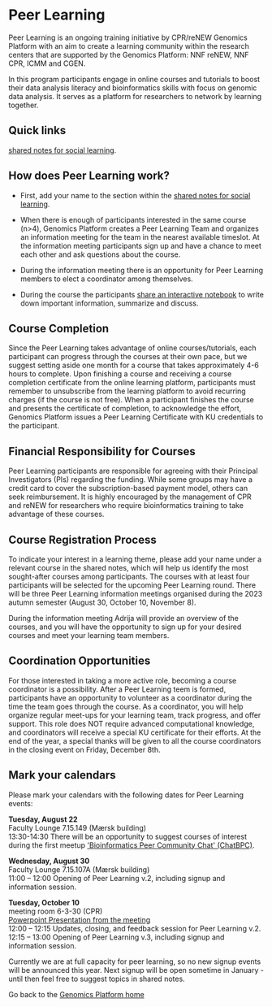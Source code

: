 # Peer Learning

Peer Learning is an ongoing training initiative by CPR/reNEW Genomics Platform with an aim to create a learning community within the research centers that are supported by the Genomics Platform: NNF reNEW, NNF CPR, ICMM and CGEN.

In this program participants engage in online courses and tutorials to boost their data analysis literacy and bioinformatics skills with focus on genomic data analysis. It serves as a platform for researchers to network by learning together.

## Quick links

[shared notes for social learning](https://alumni.sharepoint.com/:o:/s/UCPH_SUND_GENOMICS_PLATFORM/Eke4QysbIlBPvm8GDbtu0qUBJ6sjQ8G79b_WBZddycfO1A?e=KCqLzf).


## How does Peer Learning work? 

- First, add your name to the section within the [shared notes for social learning](https://alumni.sharepoint.com/:o:/s/UCPH_SUND_GENOMICS_PLATFORM/Eke4QysbIlBPvm8GDbtu0qUBJ6sjQ8G79b_WBZddycfO1A?e=KCqLzf).
  
- When there is enough of participants interested in the same course (n>4), Genomics Platform creates a Peer Learning Team and organizes an information meeting for the team in the nearest available timeslot. At the information meeting participants sign up and have a chance to meet each other and ask questions about the course. 
  
- During the information meeting there is an opportunity for Peer Learning members to elect a coordinator among themselves.

- During the course the participants [share an interactive notebook](https://alumni.sharepoint.com/:o:/s/UCPH_SUND_GENOMICS_PLATFORM/Eke4QysbIlBPvm8GDbtu0qUBJ6sjQ8G79b_WBZddycfO1A?e=JrToHu) to write down important information, summarize and discuss.


## Course Completion

Since the Peer Learning takes advantage of online courses/tutorials, each participant can progress through the courses at their own pace, but we suggest setting aside one month for a course that takes approximately 4-6 hours to complete. Upon finishing a course and receiving a course completion certificate from the online learning platform, participants must remember to unsubscribe from the learning platform to avoid recurring charges (if the course is not free). When a participant finishes the course and presents the certificate of completion, to acknowledge the effort, Genomics Platform issues a Peer Learning Certificate with KU credentials to the participant.


## Financial Responsibility for Courses 

Peer Learning participants are responsible for agreeing with their Principal Investigators (PIs) regarding the funding. While some groups may have a credit card to cover the subscription-based payment model, others can seek reimbursement. It is highly encouraged by the management of CPR and reNEW for researchers who require bioinformatics training to take advantage of these courses.

## Course Registration Process 

To indicate your interest in a learning theme, please add your name under a relevant course in the shared notes, which will help us identify the most sought-after courses among participants. The courses with at least four participants will be selected for the upcoming Peer Learning round. There will be three Peer Learning information meetings organised during the 2023 autumn semester (August 30, October 10, November 8). 

During the information meeting Adrija will provide an overview of the courses, and you will have the opportunity to sign up for your desired courses and meet your learning team members.

## Coordination Opportunities 

For those interested in taking a more active role, becoming a course coordinator is a possibility. After a Peer Learning teem is formed, participants have an opportunity to volunteer as a coordinator during the time the team goes through the course.  As a coordinator, you will help organize regular meet-ups for your learning team, track progress, and offer support. This role does NOT require advanced computational knowledge, and coordinators will receive a special KU certificate for their efforts. At the end of the year, a special thanks will be given to all the course coordinators in the closing event on Friday, December 8th. 

## Mark your calendars
Please mark your calendars with the following dates for Peer Learning events:

**Tuesday, August 22**  
Faculty Lounge 7.15.149 (Mærsk building)  
13:30-14:30  There will be an opportunity to suggest courses of interest during the first meetup ['Bioinformatics Peer Community Chat' (ChatBPC)](https://sundgenomics.github.io/ChatBPC/).

**Wednesday, August 30**  
Faculty Lounge 7.15.107A (Mærsk building)  
11:00 – 12:00  Opening of Peer Learning v.2, including signup and information session.  

**Tuesday, October 10**  
meeting room 6-3-30 (CPR)  
[Powerpoint Presentation from the meeting](https://alumni.sharepoint.com/:p:/s/UCPH_SUND_GENOMICS_PLATFORM/EdaWpXpFdJ1Ni-bR85l6yU8B5vMlJ6c672G5VJpIL0BwRw)  
12:00 – 12:15  Updates, closing, and feedback session for Peer Learning v.2.  
12:15 – 13:00  Opening of Peer Learning v.3, including signup and information session.  

Currently we are at full capacity for peer learning, so no new signup events will be announced this year. 
Next signup will be open sometime in January - until then feel free to suggest topics in shared notes.  




Go back to the [Genomics Platform home](https://sundgenomics.github.io)
